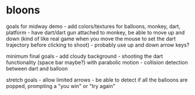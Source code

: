 # bloons

goals for midway demo
    - add colors/textures for balloons, monkey, dart, platform
    - have dart/dart gun attached to monkey, be able to move up and down (kind of like real game when you move the mouse to set the dart trajectory before clicking to shoot) - probably use up and down arrow keys?
    
minimum final goals
    - add cloudy background
    - shooting the dart functionality (space bar maybe?) with parabolic motion
    - collision detection between dart and balloon
    
stretch goals
    - allow limited arrows
    - be able to detect if all the balloons are popped, prompting a "you win" or "try again"